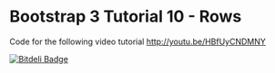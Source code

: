 Bootstrap 3 Tutorial 10 - Rows
==============================

Code for the following video tutorial http://youtu.be/HBfUyCNDMNY


[![Bitdeli Badge](https://d2weczhvl823v0.cloudfront.net/SonarSystems/bootstrap-3-tutorial-10---rows/trend.png)](https://bitdeli.com/free "Bitdeli Badge")

